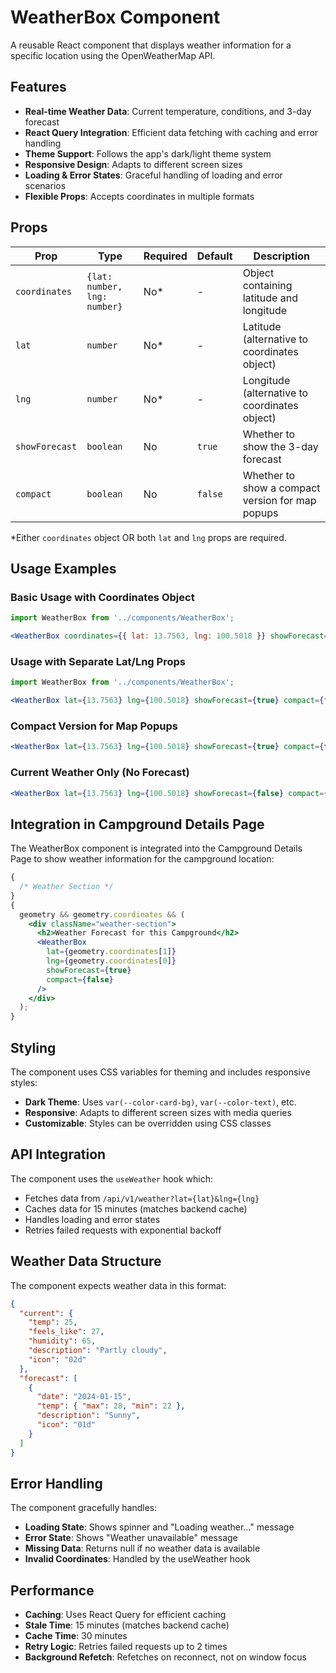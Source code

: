 # WeatherBox Component

A reusable React component that displays weather information for a specific location using the OpenWeatherMap API.

## Features

- **Real-time Weather Data**: Current temperature, conditions, and 3-day forecast
- **React Query Integration**: Efficient data fetching with caching and error handling
- **Theme Support**: Follows the app's dark/light theme system
- **Responsive Design**: Adapts to different screen sizes
- **Loading & Error States**: Graceful handling of loading and error scenarios
- **Flexible Props**: Accepts coordinates in multiple formats

## Props

| Prop           | Type                         | Required | Default | Description                                      |
| -------------- | ---------------------------- | -------- | ------- | ------------------------------------------------ |
| `coordinates`  | `{lat: number, lng: number}` | No\*     | -       | Object containing latitude and longitude         |
| `lat`          | `number`                     | No\*     | -       | Latitude (alternative to coordinates object)     |
| `lng`          | `number`                     | No\*     | -       | Longitude (alternative to coordinates object)    |
| `showForecast` | `boolean`                    | No       | `true`  | Whether to show the 3-day forecast               |
| `compact`      | `boolean`                    | No       | `false` | Whether to show a compact version for map popups |

\*Either `coordinates` object OR both `lat` and `lng` props are required.

## Usage Examples

### Basic Usage with Coordinates Object

```jsx
import WeatherBox from '../components/WeatherBox';

<WeatherBox coordinates={{ lat: 13.7563, lng: 100.5018 }} showForecast={true} compact={false} />;
```

### Usage with Separate Lat/Lng Props

```jsx
import WeatherBox from '../components/WeatherBox';

<WeatherBox lat={13.7563} lng={100.5018} showForecast={true} compact={false} />;
```

### Compact Version for Map Popups

```jsx
<WeatherBox lat={13.7563} lng={100.5018} showForecast={true} compact={true} />
```

### Current Weather Only (No Forecast)

```jsx
<WeatherBox lat={13.7563} lng={100.5018} showForecast={false} compact={false} />
```

## Integration in Campground Details Page

The WeatherBox component is integrated into the Campground Details Page to show weather information for the campground location:

```jsx
{
  /* Weather Section */
}
{
  geometry && geometry.coordinates && (
    <div className="weather-section">
      <h2>Weather Forecast for this Campground</h2>
      <WeatherBox
        lat={geometry.coordinates[1]}
        lng={geometry.coordinates[0]}
        showForecast={true}
        compact={false}
      />
    </div>
  );
}
```

## Styling

The component uses CSS variables for theming and includes responsive styles:

- **Dark Theme**: Uses `var(--color-card-bg)`, `var(--color-text)`, etc.
- **Responsive**: Adapts to different screen sizes with media queries
- **Customizable**: Styles can be overridden using CSS classes

## API Integration

The component uses the `useWeather` hook which:

- Fetches data from `/api/v1/weather?lat={lat}&lng={lng}`
- Caches data for 15 minutes (matches backend cache)
- Handles loading and error states
- Retries failed requests with exponential backoff

## Weather Data Structure

The component expects weather data in this format:

```json
{
  "current": {
    "temp": 25,
    "feels_like": 27,
    "humidity": 65,
    "description": "Partly cloudy",
    "icon": "02d"
  },
  "forecast": [
    {
      "date": "2024-01-15",
      "temp": { "max": 28, "min": 22 },
      "description": "Sunny",
      "icon": "01d"
    }
  ]
}
```

## Error Handling

The component gracefully handles:

- **Loading State**: Shows spinner and "Loading weather..." message
- **Error State**: Shows "Weather unavailable" message
- **Missing Data**: Returns null if no weather data is available
- **Invalid Coordinates**: Handled by the useWeather hook

## Performance

- **Caching**: Uses React Query for efficient caching
- **Stale Time**: 15 minutes (matches backend cache)
- **Cache Time**: 30 minutes
- **Retry Logic**: Retries failed requests up to 2 times
- **Background Refetch**: Refetches on reconnect, not on window focus
